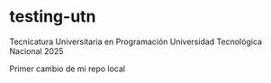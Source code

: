 # testing-utn
Tecnicatura Universitaria en Programación 
Universidad Tecnológica Nacional
2025

Primer cambio de mi repo local